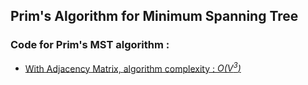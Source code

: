 ## Prim's Algorithm for Minimum Spanning Tree
### Code for Prim's MST algorithm :
<ul>
  <li><a href="Prims.c">With Adjacency Matrix, algorithm complexity : <i>O(V<sup>3</sup>)</i></a></li>
</ul>
